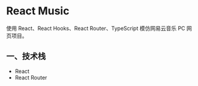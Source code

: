 # React Music

使用 React、React Hooks、React Router、TypeScript 模仿网易云音乐 PC 网页项目。

## 一、技术栈

- React
- React Router
